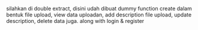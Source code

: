 silahkan di double extract, disini udah dibuat dummy function create dalam bentuk file upload, view data uploadan, add description file upload, update description, delete data juga. along with login & register
